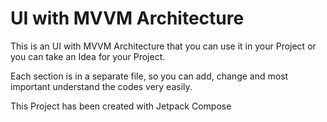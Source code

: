 # UI with MVVM Architecture

This is an UI with MVVM Architecture that you can use it in your Project or you can take an Idea for your Project.

Each section is in a separate file, so you can add, change and most important understand the codes very easily.

This Project has been created with Jetpack Compose
